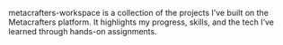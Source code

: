metacrafters-workspace is a collection of the projects I’ve built on the Metacrafters platform. It highlights my progress, skills, and the tech I’ve learned through hands-on assignments.
